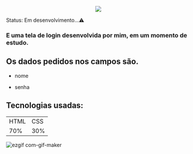 <center><img src="https://user-images.githubusercontent.com/94816709/156681503-4a0761c4-8c40-452c-bbb3-f9eb46db2c74.png"></center>

Status: Em desenvolvimento...⚠

### E uma tela de login desenvolvida por mim, em um momento de estudo. 

## Os dados pedidos nos campos são.

+ nome

+ senha

## Tecnologias usadas:

<table>
  <tr>
    <td>HTML</td>
    <td>CSS</td>
    <tr/>
  <tr>
    <td>70%</td>
    <td>30%</td>
   <tr/>
  </table>


![ezgif com-gif-maker](https://user-images.githubusercontent.com/94816709/156682591-dce000df-5d54-4e1e-8532-b7bfd59332e3.gif)
